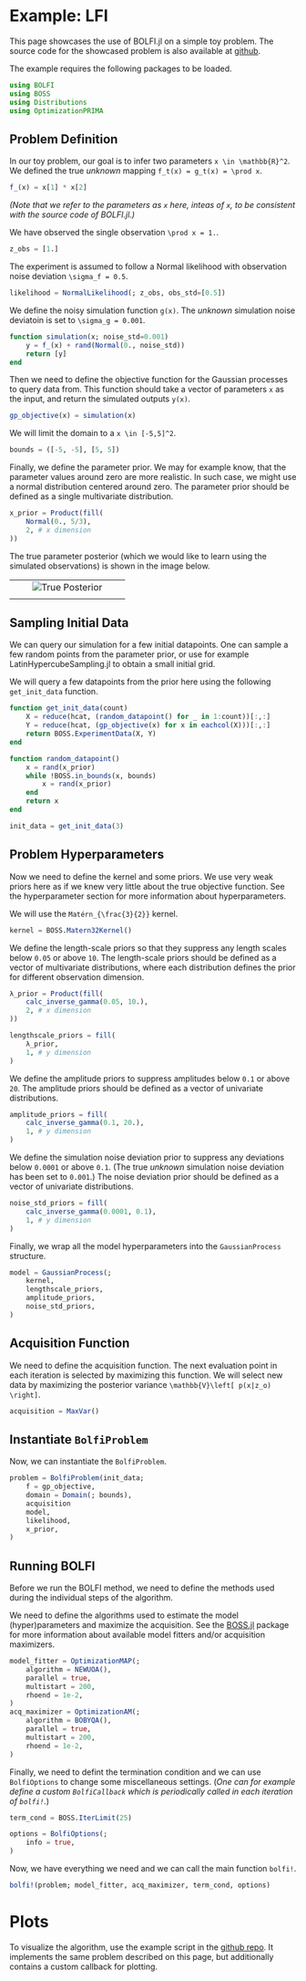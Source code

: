 # Example: LFI

This page showcases the use of BOLFI.jl on a simple toy problem. The source code for the showcased problem is also available at [github](https://github.com/soldasim/BOLFI.jl/tree/master/examples/simple).

The example requires the following packages to be loaded.
```julia
using BOLFI
using BOSS
using Distributions
using OptimizationPRIMA
```

## Problem Definition

In our toy problem, our goal is to infer two parameters ``x \in \mathbb{R}^2``. We defined the true _unknown_ mapping ``f_t(x) = g_t(x) = \prod x``.
```julia
f_(x) = x[1] * x[2]
```

_(Note that we refer to the parameters as `x` here, inteas of ``x``, to be consistent with the source code of BOLFI.jl.)_

We have observed the single observation ``\prod x = 1.``.
```julia
z_obs = [1.]
```

The experiment is assumed to follow a Normal likelihood with observation noise deviation ``\sigma_f = 0.5``.
```julia
likelihood = NormalLikelihood(; z_obs, obs_std=[0.5])
```

We define the noisy simulation function ``g(x)``. The _unknown_ simulation noise deviatoin is set to ``\sigma_g = 0.001``.
```julia
function simulation(x; noise_std=0.001)
    y = f_(x) + rand(Normal(0., noise_std))
    return [y]
end
```

Then we need to define the objective function for the Gaussian processes to query data from. This function should take a vector of parameters ``x`` as the input, and return the simulated outputs ``y(x)``.
```julia
gp_objective(x) = simulation(x)
```

We will limit the domain to a ``x \in [-5,5]^2``.
```julia
bounds = ([-5, -5], [5, 5])
```

Finally, we define the parameter prior. We may for example know, that the parameter values around zero are more realistic. In such case, we might use a normal distribution centered around zero. The parameter prior should be defined as a single multivariate distribution.
```julia
x_prior = Product(fill(
    Normal(0., 5/3),
    2, # x dimension
))
```

The true parameter posterior (which we would like to learn using the simulated observations) is shown in the image below.

| | | | | |
| --- | --- | --- | --- | --- |
| | | ![True Posterior](img/post.png) | | |
| | | | | |

## Sampling Initial Data

We can query our simulation for a few initial datapoints. One can sample a few random points from the parameter prior, or use for example LatinHypercubeSampling.jl to obtain a small initial grid.

We will query a few datapoints from the prior here using the following `get_init_data` function.
```julia
function get_init_data(count)
    X = reduce(hcat, (random_datapoint() for _ in 1:count))[:,:]
    Y = reduce(hcat, (gp_objective(x) for x in eachcol(X)))[:,:]
    return BOSS.ExperimentData(X, Y)
end

function random_datapoint()
    x = rand(x_prior)
    while !BOSS.in_bounds(x, bounds)
        x = rand(x_prior)
    end
    return x
end

init_data = get_init_data(3)
```

## Problem Hyperparameters

Now we need to define the kernel and some priors. We use very weak priors here as if we knew very little about the true objective function. See the hyperparameter section for more information about hyperparameters.

We will use the ``Matérn_{\frac{3}{2}}`` kernel.
```julia
kernel = BOSS.Matern32Kernel()
```

We define the length-scale priors so that they suppress any length scales below ``0.05`` or above ``10``. The length-scale priors should be defined as a vector of multivariate distributions, where each distribution defines the prior for different observation dimension.
```julia
λ_prior = Product(fill(
    calc_inverse_gamma(0.05, 10.),
    2, # x dimension
))

lengthscale_priors = fill(
    λ_prior,
    1, # y dimension
)
```

We define the amplitude priors to suppress amplitudes below ``0.1`` or above ``20``. The amplitude priors should be defined as a vector of univariate distributions.
```julia
amplitude_priors = fill(
    calc_inverse_gamma(0.1, 20.),
    1, # y dimension
)
```

We define the simulation noise deviation prior to suppress any deviations below ``0.0001`` or above ``0.1``. (The true _unknown_ simulation noise deviation has been set to ``0.001``.) The noise deviation prior should be defined as a vector of univariate distributions.
```julia
noise_std_priors = fill(
    calc_inverse_gamma(0.0001, 0.1),
    1, # y dimension
)
```

Finally, we wrap all the model hyperparameters into the `GaussianProcess` structure.
```julia
model = GaussianProcess(;
    kernel,
    lengthscale_priors,
    amplitude_priors,
    noise_std_priors,
)
```

## Acquisition Function

We need to define the acquisition function. The next evaluation point in each iteration is selected by maximizing this function. We will select new data by maximizing the posterior variance ``\mathbb{V}\left[ p(x|z_o) \right]``.
```julia
acquisition = MaxVar()
```

## Instantiate `BolfiProblem`

Now, we can instantiate the `BolfiProblem`.
```julia
problem = BolfiProblem(init_data;
    f = gp_objective,
    domain = Domain(; bounds),
    acquisition
    model,
    likelihood,
    x_prior,
)
```

## Running BOLFI

Before we run the BOLFI method, we need to define the methods used during the individual steps of the algorithm.

We need to define the algorithms used to estimate the model (hyper)parameters and maximize the acquisition. See the [BOSS.jl](https://soldasim.github.io/BOSS.jl/stable/) package for more information about available model fitters and/or acquisition maximizers.
```julia
model_fitter = OptimizationMAP(;
    algorithm = NEWUOA(),
    parallel = true,
    multistart = 200,
    rhoend = 1e-2,
)
acq_maximizer = OptimizationAM(;
    algorithm = BOBYQA(),
    parallel = true,
    multistart = 200,
    rhoend = 1e-2,
)
```

Finally, we need to defint the termination condition and we can use `BolfiOptions` to change some miscellaneous settings. (_One can for example define a custom `BolfiCallback` which is periodically called in each iteration of `bolfi!`._)
```julia
term_cond = BOSS.IterLimit(25)

options = BolfiOptions(;
    info = true,
)
```

Now, we have everything we need and we can call the main function `bolfi!`.
```julia
bolfi!(problem; model_fitter, acq_maximizer, term_cond, options)
```

# Plots

To visualize the algorithm, use the example script in the [github repo](https://github.com/soldasim/BOLFI.jl/tree/master/examples/simple). It implements the same problem described on this page, but additionally contains a custom callback for plotting.

